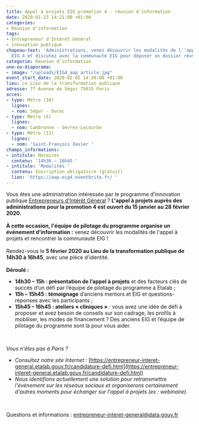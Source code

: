 ```yaml
---
title: Appel à projets EIG promotion 4 - réunion d'information
date: 2020-01-23 14:21:00 +01:00
categories:
- Réunion d'information
tags:
- Entrepreneur d'Intérêt Général
- innovation publique
chapeau-text: 'Administrations, venez découvrir les modalités de l''appel à projets
  EIG 4 et discutez avec la communauté EIG pour déposer un dossier réussi. '
categorie: Réunion d'information
une-ou-diaporama:
- image: "/uploads/EIG4_aap_article.jpg"
event_start_date: 2020-02-05 14:30:00 +01:00
lieu: Le Lieu de la transformation publique
adresse: 77 Avenue de Ségur 75015 Paris
acces:
- type: Métro (10)
  lignes:
  - nom: Ségur - Duroc
- type: Métro (6)
  lignes:
  - nom: Cambronne - Sèvres-Lecourbe
- type: Métro (13)
  lignes:
  - nom: 'Saint-François Xavier '
champs_informations:
- intitule: Horaires
  contenu: '14h30 – 16h45 '
- intitule: 'Modalités '
  contenu: Inscription obligatoire (gratuit)
  lien: 'https://aap-eig4.eventbrite.fr/ '
---
```


Vous êtes une administration intéressée par le programme d'innovation publique [Entrepreneurs d'Intérêt Général](https://entrepreneur-interet-general.etalab.gouv.fr/) ? **L'appel à projets auprès des administrations pour la promotion 4 est ouvert du 15 janvier au 28 février 2020.** <br>
<br>
**À cette occasion, l'équipe de pilotage du programme organise un événement d'information :** venez découvrir les modalités de l'appel à projets et rencontrer la communauté EIG !<br>
<br>
Rendez-vous le **5 février 2020 au Lieu de la transformation publique de 14h30 à 16h45**, avec une pièce d'identité.
<br>
<br>
**Déroulé :**
<br>
* **14h30 – 15h : présentation de l’appel à projets** et des facteurs clés de succès d’un défi par l’équipe de pilotage du programme à Etalab ;
* **15h – 15h45 : témoignage** d’anciens mentors et EIG et questions-réponses avec les participants ;
* **15h45 – 16h45 : ateliers « cliniques »** : vous avez une idée de défi à proposer et avez besoin de conseils sur son cadrage, les profils à mobiliser, les modes de financement ? Des anciens EIG et l’équipe de pilotage du programme sont là pour vous aider.
<br>

*Vous n'êtes pas à Paris ?* 

* *Consultez notre site Internet :* [https://entrepreneur-interet-general.etalab.gouv.fr/candidature-defi.html](https://entrepreneur-interet-general.etalab.gouv.fr/candidature-defi.html)
* *Nous identifions actuellement une solution pour retransmettre l'événement sur les réseaux sociaux et organiserons certainement d'autres moments pour échanger sur l'appel à projets (ex : webinaire).*
<br>

Questions et informations : entrepreneur-interet-general@data.gouv.fr